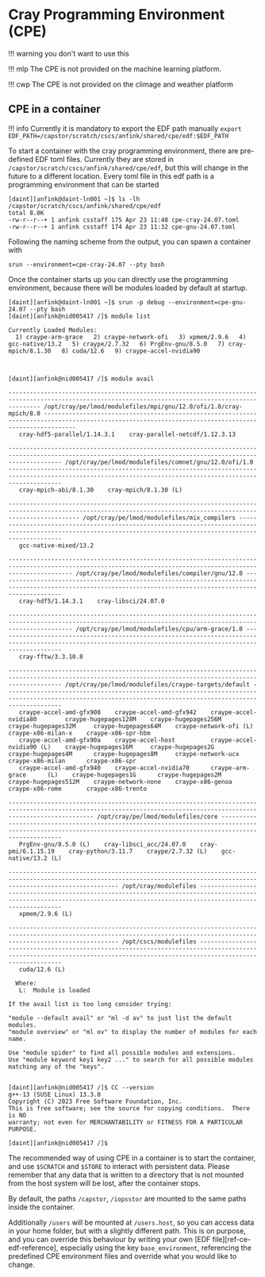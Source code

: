 # Cray Programming Environment (CPE)

!!! warning
    you don't want to use this

!!! mlp
    The CPE is not provided on the machine learning platform.

!!! cwp
    The CPE is not provided on the climage and weather platform

## CPE in a container
!!! info
    Currently it is mandatory to export the EDF path manually
    ```
    export EDF_PATH=/capstor/scratch/cscs/anfink/shared/cpe/edf:$EDF_PATH
    ```

To start a container with the cray programming environment, there are pre-defined EDF toml files. Currently they are stored in `/capstor/scratch/cscs/anfink/shared/cpe/edf`, but this will change in the future to a different location.
Every toml file in this edf path is a programming environment that can be started
```
[daint][anfink@daint-ln001 ~]$ ls -lh /capstor/scratch/cscs/anfink/shared/cpe/edf
total 8.0K
-rw-r--r--+ 1 anfink csstaff 175 Apr 23 11:48 cpe-cray-24.07.toml
-rw-r--r--+ 1 anfink csstaff 174 Apr 23 11:32 cpe-gnu-24.07.toml
```
Following the naming scheme from the output, you can spawn a container with
```
srun --environment=cpe-cray-24.07 --pty bash
```
Once the container starts up you can directly use the programming environment, because there will be modules loaded by default at startup.
```
[daint][anfink@daint-ln001 ~]$ srun -p debug --environment=cpe-gnu-24.07 --pty bash
[daint][anfink@nid005417 /]$ module list

Currently Loaded Modules:
  1) craype-arm-grace   2) craype-network-ofi   3) xpmem/2.9.6   4) gcc-native/13.2   5) craype/2.7.32   6) PrgEnv-gnu/8.5.0   7) cray-mpich/8.1.30   8) cuda/12.6   9) craype-accel-nvidia90



[daint][anfink@nid005417 /]$ module avail

----------------------------------------------------------------------------------------------------------------------------------------------------- /opt/cray/pe/lmod/modulefiles/mpi/gnu/12.0/ofi/1.0/cray-mpich/8.0 -----------------------------------------------------------------------------------------------------------------------------------------------------
   cray-hdf5-parallel/1.14.3.1    cray-parallel-netcdf/1.12.3.13

----------------------------------------------------------------------------------------------------------------------------------------------------------- /opt/cray/pe/lmod/modulefiles/comnet/gnu/12.0/ofi/1.0 -----------------------------------------------------------------------------------------------------------------------------------------------------------
   cray-mpich-abi/8.1.30    cray-mpich/8.1.30 (L)

---------------------------------------------------------------------------------------------------------------------------------------------------------------- /opt/cray/pe/lmod/modulefiles/mix_compilers ----------------------------------------------------------------------------------------------------------------------------------------------------------------
   gcc-native-mixed/13.2

-------------------------------------------------------------------------------------------------------------------------------------------------------------- /opt/cray/pe/lmod/modulefiles/compiler/gnu/12.0 --------------------------------------------------------------------------------------------------------------------------------------------------------------
   cray-hdf5/1.14.3.1    cray-libsci/24.07.0

-------------------------------------------------------------------------------------------------------------------------------------------------------------- /opt/cray/pe/lmod/modulefiles/cpu/arm-grace/1.0 --------------------------------------------------------------------------------------------------------------------------------------------------------------
   cray-fftw/3.3.10.8

----------------------------------------------------------------------------------------------------------------------------------------------------------- /opt/cray/pe/lmod/modulefiles/craype-targets/default ------------------------------------------------------------------------------------------------------------------------------------------------------------
   craype-accel-amd-gfx908    craype-accel-amd-gfx942    craype-accel-nvidia80        craype-hugepages128M    craype-hugepages256M    craype-hugepages32M     craype-hugepages64M    craype-network-ofi (L)    craype-x86-milan-x    craype-x86-spr-hbm
   craype-accel-amd-gfx90a    craype-accel-host          craype-accel-nvidia90 (L)    craype-hugepages16M     craype-hugepages2G      craype-hugepages4M      craype-hugepages8M     craype-network-ucx        craype-x86-milan      craype-x86-spr
   craype-accel-amd-gfx940    craype-accel-nvidia70      craype-arm-grace      (L)    craype-hugepages1G      craype-hugepages2M      craype-hugepages512M    craype-network-none    craype-x86-genoa          craype-x86-rome       craype-x86-trento

-------------------------------------------------------------------------------------------------------------------------------------------------------------------- /opt/cray/pe/lmod/modulefiles/core ---------------------------------------------------------------------------------------------------------------------------------------------------------------------
   PrgEnv-gnu/8.5.0 (L)    cray-libsci_acc/24.07.0    cray-pmi/6.1.15.19    cray-python/3.11.7    craype/2.7.32 (L)    gcc-native/13.2 (L)

--------------------------------------------------------------------------------------------------------------------------------------------------------------------------- /opt/cray/modulefiles ---------------------------------------------------------------------------------------------------------------------------------------------------------------------------
   xpmem/2.9.6 (L)

--------------------------------------------------------------------------------------------------------------------------------------------------------------------------- /opt/cscs/modulefiles ---------------------------------------------------------------------------------------------------------------------------------------------------------------------------
   cuda/12.6 (L)

  Where:
   L:  Module is loaded

If the avail list is too long consider trying:

"module --default avail" or "ml -d av" to just list the default modules.
"module overview" or "ml ov" to display the number of modules for each name.

Use "module spider" to find all possible modules and extensions.
Use "module keyword key1 key2 ..." to search for all possible modules matching any of the "keys".


[daint][anfink@nid005417 /]$ CC --version
g++-13 (SUSE Linux) 13.3.0
Copyright (C) 2023 Free Software Foundation, Inc.
This is free software; see the source for copying conditions.  There is NO
warranty; not even for MERCHANTABILITY or FITNESS FOR A PARTICULAR PURPOSE.

[daint][anfink@nid005417 /]$
```

The recommended way of using CPE in a container is to start the container, and use `$SCRATCH` and `$STORE` to interact with persistent data. Please remember that any data that is written to a directory that is not mounted from the host system will be lost, after the container stops.

By default, the paths `/capstor`, `/iopsstor` are mounted to the same paths inside the container.

Additionally `/users` will be mounted at `/users.host`, so you can access data in your home folder, but with a slightly different path. This is on purpose, and you can override this behaviour by writing your own [EDF file][ref-ce-edf-reference], especially using the key `base_environment`, referencing the predefined CPE environment files and override what you would like to change.
